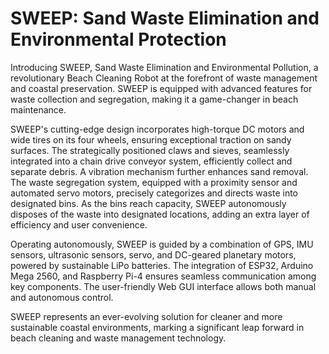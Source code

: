 # SWEEP: Sand Waste Elimination and Environmental Protection
Introducing SWEEP, Sand Waste Elimination and Environmental Pollution, a revolutionary Beach Cleaning Robot at the forefront of waste management and coastal preservation. SWEEP is equipped with advanced features for waste collection and segregation, making it a game-changer in beach maintenance.

SWEEP's cutting-edge design incorporates high-torque DC motors and wide tires on its four wheels, ensuring exceptional traction on sandy surfaces. The strategically positioned claws and sieves, seamlessly integrated into a chain drive conveyor system, efficiently collect and separate debris. A vibration mechanism further enhances sand removal. The waste segregation system, equipped with a proximity sensor and automated servo motors, precisely categorizes and directs waste into designated bins. As the bins reach capacity, SWEEP autonomously disposes of the waste into designated locations, adding an extra layer of efficiency and user convenience.

Operating autonomously, SWEEP is guided by a combination of GPS, IMU sensors, ultrasonic sensors, servo, and DC-geared planetary motors, powered by sustainable LiPo batteries. The integration of ESP32, Arduino Mega 2560, and Raspberry Pi-4 ensures seamless communication among key components. The user-friendly Web GUI interface allows both manual and autonomous control.

SWEEP represents an ever-evolving solution for cleaner and more sustainable coastal environments, marking a significant leap forward in beach cleaning and waste management technology.
